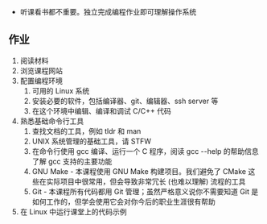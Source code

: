 - 听课看书都不重要。独立完成编程作业即可理解操作系统

## 作业

1. 阅读材料 
2. 浏览课程网站
3. 配置编程环境
   1. 可用的 Linux 系统
   2. 安装必要的软件，包括编译器、git、编辑器、ssh server 等
   3. 在这个环境中编辑、编译和调试 C/C++ 代码
4. 熟悉基础命令行工具
   1. 查找文档的工具，例如 tldr 和 man
   2. UNIX 系统管理的基础工具，请 STFW
   3. 在命令行使用 gcc 编译、运行一个 C 程序，阅读 gcc --help 的帮助信息了解 gcc 支持的主要功能
   4. GNU Make - 本课程使用 GNU Make 构建项目。我们避免了 CMake 这些在实际项目中很常用，但会导致非常冗长 (也难以理解) 流程的工具
   5. Git - 本课程所有代码都用 Git 管理；虽然严格意义说你不需要知道 Git 是如何工作的，但学会使用它会对你今后的职业生涯很有帮助
5. 在 Linux 中运行课堂上的代码示例